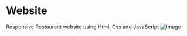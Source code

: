 # Website

Responsive Restaurant website using Html, Css and JavaScript
![image](https://user-images.githubusercontent.com/66430219/163142457-ffd87114-43f5-438b-a7fa-be49f6ad2fef.png)
